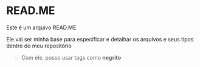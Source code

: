 # READ.ME

Este é um arquivo READ.ME

Ele vai ser minha base para especificar e detalhar os arquivos e seus tipos dentro do meu repositório

> Com ele, posso usar tags como **negrito**

